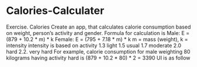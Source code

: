 # Calories-Calculater
Exercise. Calories
Create an app, that calculates calorie consumption based on weight, person’s activity 
and gender. Formula for calculation is
Male: E = (879 + 10.2 * m) * k
Female: E = (795 + 7.18 * m) * k
m = mass (weight), k = intensity
intensity is based on activity
1.3 light
1.5 usual
1.7 moderate
2.0 hard
2.2. very hard
For example, calorie consumption for male weighting 80 kilograms having activity 
hard is
(879 + 10.2 * 80) * 2 = 3390
UI is as follow
